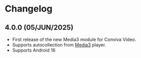 # Changelog

## 4.0.0 (05/JUN/2025)
* First release of the new Media3 module for Conviva Video.
* Supports autocollection from [Media3](https://github.com/androidx/media) player.
* Supports Android 16
